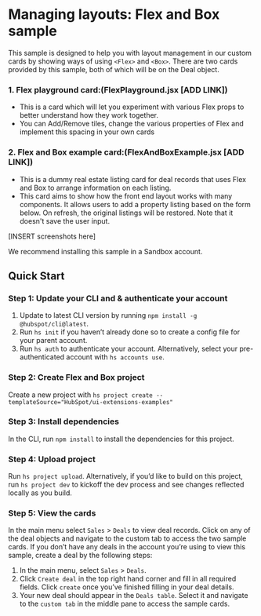 # Managing layouts: Flex and Box sample

This sample is designed to help you with layout management in our custom cards by showing ways of using `<Flex>` and `<Box>`. There are two cards provided by this sample, both of which will be on the Deal object.

### 1. **Flex playground card**:(FlexPlayground.jsx [ADD LINK])

- This is a card which will let you experiment with various Flex props to better understand how they work together.
- You can Add/Remove tiles, change the various properties of Flex and implement this spacing in your own cards

### 2. **Flex and Box example card**:(FlexAndBoxExample.jsx [ADD LINK])

- This is a dummy real estate listing card for deal records that uses Flex and Box to arrange information on each listing.
- This card aims to show how the front end layout works with many components. It allows users to add a property listing based on the form below. On refresh, the original listings will be restored. Note that it doesn't save the user input.

[INSERT screenshots here]

We recommend installing this sample in a Sandbox account.

## Quick Start

### Step 1: Update your CLI and & authenticate your account

1. Update to latest CLI version by running `npm install -g @hubspot/cli@latest`.
1. Run `hs init` if you haven’t already done so to create a config file for your parent account.
1. Run `hs auth` to authenticate your account. Alternatively, select your pre-authenticated account with `hs accounts use`.

### Step 2: Create Flex and Box project

Create a new project with `hs project create --templateSource="HubSpot/ui-extensions-examples"`

### Step 3: Install dependencies

In the CLI, run `npm install` to install the dependencies for this project.

### Step 4: Upload project

Run `hs project upload`. Alternatively, if you’d like to build on this project, run `hs project dev` to kickoff the dev process and see changes reflected locally as you build.

### Step 5: View the cards

In the main menu select `Sales` > `Deals` to view deal records. Click on any of the deal objects and navigate to the custom tab to access the two sample cards. If you don’t have any deals in the account you’re using to view this sample, create a deal by the following steps:

1. In the main menu, select `Sales` > `Deals`.
2. Click `Create deal` in the top right hand corner and fill in all required fields. Click `create` once you’ve finished filling in your deal details.
3. Your new deal should appear in the `Deals table`. Select it and navigate to the `custom tab` in the middle pane to access the sample cards.
